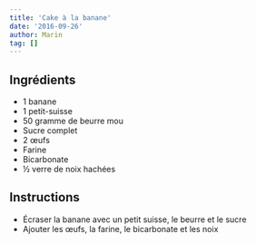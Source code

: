 ```yaml
---
title: 'Cake à la banane'
date: '2016-09-26'
author: Marin
tag: []
---
```

## Ingrédients
- 1 banane
- 1 petit-suisse
- 50 gramme de beurre mou
- Sucre complet
- 2 œufs
- Farine
- Bicarbonate
- ½ verre de noix hachées

## Instructions
- Écraser la banane avec un petit suisse, le beurre et le sucre
- Ajouter les œufs, la farine, le bicarbonate et les noix

